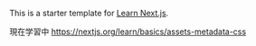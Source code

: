 This is a starter template for [Learn Next.js](https://nextjs.org/learn).

現在学習中
https://nextjs.org/learn/basics/assets-metadata-css